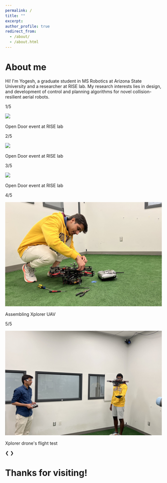 ```yaml
---
permalink: /
title: ""
excerpt: 
author_profile: true
redirect_from: 
  - /about/
  - /about.html
---
```

# About me

Hi! 
I'm Yogesh, a graduate student in MS Robotics at Arizona State University and a researcher at RISE lab. My research interests lies in design, and development of control and planning algorithms for novel collision-resilient aerial robots. 

<div class="slideshow-container">
  <!-- Full-width images with number and caption text -->
    <div class="mySlides fade">
    <div class="numbertext">
      <p> 1/5 </p> 
    </div>
    <img src="/images/OpenDoor1.JPG" >
    <div class="text"> 
      <p> Open Door event at RISE lab </p>
    </div>
  </div>
    <div class="mySlides fade">
    <div class="numbertext">
      <p> 2/5</p> 
    </div>
    <img src="/images/OpenDoor2.JPG" >
    <div class="text"> 
      <p> Open Door event at RISE lab</p>
    </div>
  </div>
    <div class="mySlides fade">
    <div class="numbertext">
      <p> 3/5 </p> 
    </div>
    <img src="/images/OpenDoor3.JPG" >
    <div class="text"> 
      <p> Open Door event at RISE lab </p>
    </div>
  </div>
  <div class="mySlides fade">
    <div class="numbertext">
      <p> 4/5 </p> 
    </div>
    <img src="/images/droneMe.jpg" >
    <div class="text"> 
      <p> Assembling Xplorer UAV </p>
    </div>
  </div>
  <div class="mySlides fade">
    <div class="numbertext">
      <p> 5/5 </p>
    </div>
    <img src="/images/meflying.jpg" >
    <div class="text"> 
      <p>Xplorer drone's flight test</p>
    </div>
  </div>
  <!-- Next and previous buttons -->
  <a class="prev" onclick="plusSlides(-1)"> &#10094;</a>
  <a class="next" onclick="plusSlides(1)"> &#10095;</a>
 </div>
 <!-- The dots/circles-->
 <div style="text-align:center">
  <span class="dot" onclick="currentSlide(1)"></span>
  <span class="dot" onclick="currentSlide(2)"></span>
  <span class="dot" onclick="currentSlide(3)"></span>
  <span class="dot" onclick="currentSlide(4)"></span>
  <span class="dot" onclick="currentSlide(5)"></span>
 </div>
<h1 style="text-align:left"> Thanks for visiting! </h1>
<body>
<script type="text/javascript" src="//rf.revolvermaps.com/0/0/6.js?i=5om7roa650z&amp;m=7&amp;c=e63100&amp;cr1=ffffff&amp;f=arial&amp;l=0&amp;bv=90&amp;lx=-420&amp;ly=420&amp;hi=20&amp;he=7&amp;hc=a8ddff&amp;rs=80" async="async"></script>
</body>


